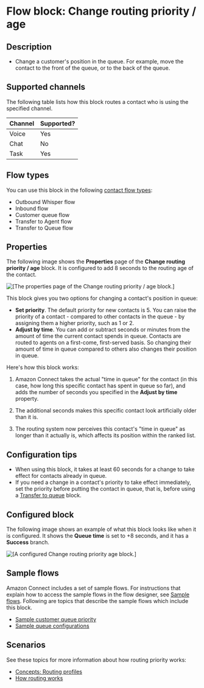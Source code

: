 # Flow block: Change routing priority / age<a name="change-routing-priority"></a>

## Description<a name="change-routing-priority-description"></a>
+ Change a customer's position in the queue\. For example, move the contact to the front of the queue, or to the back of the queue\.

## Supported channels<a name="change-routing-priority-channels"></a>

The following table lists how this block routes a contact who is using the specified channel\. 


| Channel | Supported? | 
| --- | --- | 
| Voice | Yes | 
| Chat | No | 
| Task | Yes | 

## Flow types<a name="change-routing-priority-types"></a>

You can use this block in the following [contact flow types](create-contact-flow.md#contact-flow-types):
+ Outbound Whisper flow
+ Inbound flow
+ Customer queue flow
+ Transfer to Agent flow
+ Transfer to Queue flow

## Properties<a name="change-routing-priority-properties"></a>

The following image shows the **Properties** page of the **Change routing priority / age** block\. It is configured to add 8 seconds to the routing age of the contact\.

![\[The properties page of the Change routing priority / age block.\]](http://docs.aws.amazon.com/connect/latest/adminguide/images/change-routing-priority-properties.png)

This block gives you two options for changing a contact's position in queue: 
+ **Set priority**\. The default priority for new contacts is 5\. You can raise the priority of a contact \- compared to other contacts in the queue \- by assigning them a higher priority, such as 1 or 2\. 
+ **Adjust by time**\. You can add or subtract seconds or minutes from the amount of time the current contact spends in queue\. Contacts are routed to agents on a first\-come, first\-served basis\. So changing their amount of time in queue compared to others also changes their position in queue\.

Here's how this block works:

1. Amazon Connect takes the actual "time in queue" for the contact \(in this case, how long this specific contact has spent in queue so far\), and adds the number of seconds you specified in the **Adjust by time** property\.

1. The additional seconds makes this specific contact look artificially older than it is\. 

1. The routing system now perceives this contact's "time in queue" as longer than it actually is, which affects its position within the ranked list\.

## Configuration tips<a name="change-routing-priority-tips"></a>
+ When using this block, it takes at least 60 seconds for a change to take effect for contacts already in queue\. 
+ If you need a change in a contact's priority to take effect immediately, set the priority before putting the contact in queue, that is, before using a [Transfer to queue](transfer-to-queue.md) block\.

## Configured block<a name="change-routing-priority-configured"></a>

The following image shows an example of what this block looks like when it is configured\. It shows the **Queue time** is set to \+8 seconds, and it has a **Success** branch\.

![\[A configured Change routing priority age block.\]](http://docs.aws.amazon.com/connect/latest/adminguide/images/change-routing-priority-configured.png)

## Sample flows<a name="change-routing-priority-samples"></a>

Amazon Connect includes a set of sample flows\. For instructions that explain how to access the sample flows in the flow designer, see [Sample flows](contact-flow-samples.md)\. Following are topics that describe the sample flows which include this block\.
+ [Sample customer queue priority](sample-customer-queue-priority.md)
+  [Sample queue configurations](sample-queue-configurations.md)

## Scenarios<a name="change-routing-priority-scenarios"></a>

See these topics for more information about how routing priority works:
+ [Concepts: Routing profiles](concepts-routing.md)
+ [How routing works](about-routing.md)